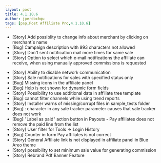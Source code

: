 ```yaml
---
layout: post
title: 4.1.10.6
author: jperdochqu
tags: [pap,Post Affiliate Pro,4.1.10.6]
---
```


- [Story] Add possiblity to change info about merchant by clicking on merchant´s name
- [Bug] Campaign description with 993 characters not allowed
- [Story] Don't sent notification mail more times for same sale
- [Story] Option to select which e-mail notifications the affiliate can receive, when using manually approved commissions is requested

<!--more-->

- [Story] Ability to disable network communication
- [Story] Sale notifications for sales with specified status only
- [Bug] Missing icons in the affiliate panel
- [Bug] Help is not shown for dynamic form fields
- [Story] Possibility to use additional data in affiliate tree template
- [Bug] cannot filter channels while using trend reports
- [Story] Installer warns of missing/corrupt files in sample_tests folder
- [Bug] : character in any sale tracker parameter causes that sale tracker does not work
- [Bug] &quot;Label as paid&quot; action button in Payouts - Pay affiliates does not remove the paid line from the list
- [Story] User filter for Tools -&gt; Login History
- [Bug] Counter in form Pay affiliates is not correct
- [Story] General Affiliate link is not displayed in affiliate panel in Blue Areo theme
- [Story] possibility to set minimum sale value for generating commission
- [Story] Rebrand Pdf Banner Feature
